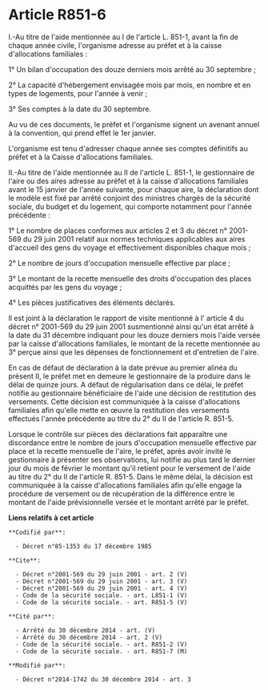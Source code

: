# Article R851-6

I.-Au titre de l'aide mentionnée au I de l'article L. 851-1, avant la fin de chaque année civile, l'organisme adresse au
préfet et à la caisse d'allocations familiales : 

1° Un bilan d'occupation des douze derniers mois arrêté au 30 septembre ; 

2° La capacité d'hébergement envisagée mois par mois, en nombre et en types de logements, pour l'année à venir ; 

3° Ses comptes à la date du 30 septembre. 

Au vu de ces documents, le préfet et l'organisme signent un avenant annuel à la convention, qui prend effet le 1er janvier. 

L'organisme est tenu d'adresser chaque année ses comptes définitifs au préfet et à la Caisse d'allocations familiales. 

II.-Au titre de l'aide mentionnée au II de l'article L. 851-1, le gestionnaire de l'aire ou des aires adresse au préfet et à
la caisse d'allocations familiales avant le 15 janvier de l'année suivante, pour chaque aire, la déclaration dont le modèle
est fixé par arrêté conjoint des ministres chargés de la sécurité sociale, du budget et du logement, qui comporte notamment
pour l'année précédente : 

1° Le nombre de places conformes aux articles 
2 
et 
3 
du décret n° 2001-569 du 29 juin 2001 relatif aux normes techniques applicables aux aires d'accueil des gens du voyage et
effectivement disponibles chaque mois ; 

2° Le nombre de jours d'occupation mensuelle effective par place ; 

3° Le montant de la recette mensuelle des droits d'occupation des places acquittés par les gens du voyage ; 

4° Les pièces justificatives des éléments déclarés. 

Il est joint à la déclaration le rapport de visite mentionné à l'
article 4 du décret n° 2001-569 du 29 juin 2001 
susmentionné ainsi qu'un état arrêté à la date du 31 décembre indiquant pour les douze derniers mois l'aide versée par la
caisse d'allocations familiales, le montant de la recette mentionnée au 3° perçue ainsi que les dépenses de fonctionnement et
d'entretien de l'aire. 

En cas de défaut de déclaration à la date prévue au premier alinéa du présent II, le préfet met en demeure le gestionnaire de
la produire dans le délai de quinze jours. A défaut de régularisation dans ce délai, le préfet notifie au gestionnaire
bénéficiaire de l'aide une décision de restitution des versements. Cette décision est communiquée à la caisse d'allocations
familiales afin qu'elle mette en œuvre la restitution des versements effectués l'année précédente au titre du 2° du II de
l'article R. 851-5. 

Lorsque le contrôle sur pièces des déclarations fait apparaître une discordance entre le nombre de jours d'occupation
mensuelle effective par place et la recette mensuelle de l'aire, le préfet, après avoir invité le gestionnaire à présenter
ses observations, lui notifie au plus tard le dernier jour du mois de février le montant qu'il retient pour le versement de
l'aide au titre du 2° du II de l'article R. 851-5. Dans le même délai, la décision est communiquée à la caisse d'allocations
familiales afin qu'elle engage la procédure de versement ou de récupération de la différence entre le montant de l'aide
prévisionnelle versée et le montant arrêté par le préfet.

**Liens relatifs à cet article**

	**Codifié par**:

	  - Décret n°85-1353 du 17 décembre 1985

	**Cite**:

	  - Décret n°2001-569 du 29 juin 2001 - art. 2 (V)
	  - Décret n°2001-569 du 29 juin 2001 - art. 3 (V)
	  - Décret n°2001-569 du 29 juin 2001 - art. 4 (V)
	  - Code de la sécurité sociale. - art. L851-1 (V)
	  - Code de la sécurité sociale. - art. R851-5 (V)

	**Cité par**:

	  - Arrêté du 30 décembre 2014 - art. (V)
	  - Arrêté du 30 décembre 2014 - art. 2 (V)
	  - Code de la sécurité sociale. - art. R851-2 (V)
	  - Code de la sécurité sociale. - art. R851-7 (M)

	**Modifié par**:

	  - Décret n°2014-1742 du 30 décembre 2014 - art. 3
